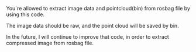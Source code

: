 You`re allowed to extract image data and pointcloud(bin) from rosbag file by using this code.


The image data should be raw, and the point cloud will be saved by bin.



In the future, I will continue to improve that code, in order to extract compressed image from rosbag file.



